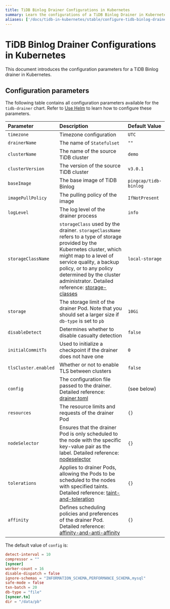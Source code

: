 ```yaml
---
title: TiDB Binlog Drainer Configurations in Kubernetes
summary: Learn the configurations of a TiDB Binlog Drainer in Kubernetes.
aliases: ['/docs/tidb-in-kubernetes/stable/configure-tidb-binlog-drainer/','/docs/tidb-in-kubernetes/v1.1/configure-tidb-binlog-drainer/']
---
```


# TiDB Binlog Drainer Configurations in Kubernetes

This document introduces the configuration parameters for a TiDB Binlog drainer in Kubernetes.

## Configuration parameters

The following table contains all configuration parameters available for the `tidb-drainer` chart.  Refer to [Use Helm](tidb-toolkit.md#use-helm) to learn how to configure these parameters.

| Parameter | Description | Default Value |
| :----- | :---- | :----- |
| `timezone` | Timezone configuration | `UTC` |
| `drainerName` | The name of `Statefulset` | `""` |
| `clusterName` | The name of the source TiDB cluster | `demo` |
| `clusterVersion` | The version of the source TiDB cluster | `v3.0.1` |
| `baseImage` | The base image of TiDB Binlog | `pingcap/tidb-binlog` |
| `imagePullPolicy` | The pulling policy of the image | `IfNotPresent` |
| `logLevel` | The log level of the drainer process | `info` |
| `storageClassName` | `storageClass` used by the drainer. `storageClassName` refers to a type of storage provided by the Kubernetes cluster, which might map to a level of service quality, a backup policy, or to any policy determined by the cluster administrator. Detailed reference: [storage-classes](https://kubernetes.io/docs/concepts/storage/storage-classes) | `local-storage` |
| `storage` | The storage limit of the drainer Pod. Note that you should set a larger size if `db-type` is set to `pb` | `10Gi` |
| `disableDetect` |  Determines whether to disable casualty detection | `false` |
| `initialCommitTs` |  Used to initialize a checkpoint if the drainer does not have one | `0` |
| `tlsCluster.enabled` | Whether or not to enable TLS between clusters | `false` |
| `config` | The configuration file passed to the drainer. Detailed reference: [drainer.toml](https://github.com/pingcap/tidb-binlog/blob/master/cmd/drainer/drainer.toml) | (see below) |
| `resources` | The resource limits and requests of the drainer Pod | `{}` |
| `nodeSelector` | Ensures that the drainer Pod is only scheduled to the node with the specific key-value pair as the label. Detailed reference: [nodeselector](https://kubernetes.io/docs/concepts/scheduling-eviction/assign-pod-node/#nodeselector) | `{}` |
| `tolerations` | Applies to drainer Pods, allowing the Pods to be scheduled to the nodes with specified taints. Detailed reference: [taint-and-toleration](https://kubernetes.io/docs/concepts/configuration/taint-and-toleration) | `{}` |
| `affinity` | Defines scheduling policies and preferences of the drainer Pod. Detailed reference: [affinity-and-anti-affinity](https://kubernetes.io/docs/concepts/scheduling-eviction/assign-pod-node/#affinity-and-anti-affinity) | `{}` |

The default value of `config` is:

```toml
detect-interval = 10
compressor = ""
[syncer]
worker-count = 16
disable-dispatch = false
ignore-schemas = "INFORMATION_SCHEMA,PERFORMANCE_SCHEMA,mysql"
safe-mode = false
txn-batch = 20
db-type = "file"
[syncer.to]
dir = "/data/pb"
```
